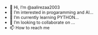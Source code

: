 - 👋 Hi, I’m @aalirezaa2003
- 👀 I’m interested in progaramming and AI...
- 🌱 I’m currently learning PYTHON...
- 💞️ I’m looking to collaborate on ...
- 📫 How to reach me 

<!---
aalirezaa2003/aalirezaa2003 is a ✨ special ✨ repository because its `README.md` (this file) appears on your GitHub profile.
You can click the Preview link to take a look at your changes.
--->
